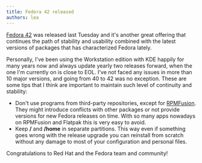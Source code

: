 ```yaml
---
title: Fedora 42 released
authors: lea
---
```


[Fedora 42](https://fedoramagazine.org/announcing-fedora-linux-42) was released last Tuesday and
it's another great offering that continues the path of stability and usability combined with the
latest versions of packages that has characterized Fedora lately.

<!--truncate-->

Personally, I've been using the Workstation edition with KDE happily for many years now and always update
yearly two releases forward, when the one I'm currently on is close to EOL. I've not faced any issues
in more than 10 major versions, and going from 40 to 42 was no exception. These are some tips that I
think are important to maintain such level of continuity and stability:

- Don't use programs from third-party repositories, except for [RPMFusion](https://rpmfusion.org).
  They might introduce conflicts with other packages or not provide versions for new Fedora
  releases on time. With so many apps nowadays on RPMFusion and Flatpak this is very easy to avoid.
- Keep **/** and **/home** in separate partitions. This way even if something goes wrong with the
  release upgrade you can reinstall from scratch without any damage to most of your configuration
  and personal files.

Congratulations to Red Hat and the Fedora team and community!
